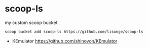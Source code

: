 # scoop-ls

my custom scoop bucket

```shell
scoop bucket add scoop-ls https://github.com/lisonge/scoop-ls
```

- KEmulator <https://github.com/shinovon/KEmulator>
